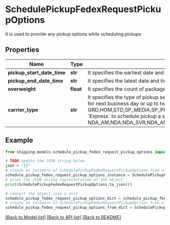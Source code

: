 # SchedulePickupFedexRequestPickupOptions

It is used to provide any pickup options while scheduling pickups

## Properties

Name | Type | Description | Notes
------------ | ------------- | ------------- | -------------
**pickup_start_date_time** | **str** | It specifies the earliest date and time that your parcels will be available for pickup (UTC time) | 
**pickup_end_date_time** | **str** | It specifies the latest date and time that your parcels will be available for pickup (UTC time) | 
**overweight** | **float** | It specifies the count of packages which are overwight (weight&gt; 70 lbs) | [optional] 
**carrier_type** | **str** | It specifies the type of pickup service - &#x60;Ground&#x60; or &#x60;Express&#x60;. &lt;br&gt; &lt;br&gt; Choose &#x60;Ground&#x60; to schedule pickup for next business day or up to two weeks later for Ground packages only (i.e. GRD,HOM,STD,SP_MEDIA,SP_PRCLSEL,SP_PRE_PRINT,SP_PRE_STD,SP_RETURNS). &lt;br&gt; &lt;br&gt; Choose &#x60;Express&#x60; to schedule pickup a same day or a next day pickup for express packages only (i.e. NDA_AM,NDA,NDA_SVR,NDA_AM_EH,NDA_EH,NDA_SVR_EH,2DA_AM,2DA,3DA,XPP,EXP,EXP_X,EXP_CP,XPD). | 

## Example

```python
from shipping.models.schedule_pickup_fedex_request_pickup_options import SchedulePickupFedexRequestPickupOptions

# TODO update the JSON string below
json = "{}"
# create an instance of SchedulePickupFedexRequestPickupOptions from a JSON string
schedule_pickup_fedex_request_pickup_options_instance = SchedulePickupFedexRequestPickupOptions.from_json(json)
# print the JSON string representation of the object
print(SchedulePickupFedexRequestPickupOptions.to_json())

# convert the object into a dict
schedule_pickup_fedex_request_pickup_options_dict = schedule_pickup_fedex_request_pickup_options_instance.to_dict()
# create an instance of SchedulePickupFedexRequestPickupOptions from a dict
schedule_pickup_fedex_request_pickup_options_from_dict = SchedulePickupFedexRequestPickupOptions.from_dict(schedule_pickup_fedex_request_pickup_options_dict)
```
[[Back to Model list]](../README.md#documentation-for-models) [[Back to API list]](../README.md#documentation-for-api-endpoints) [[Back to README]](../README.md)


